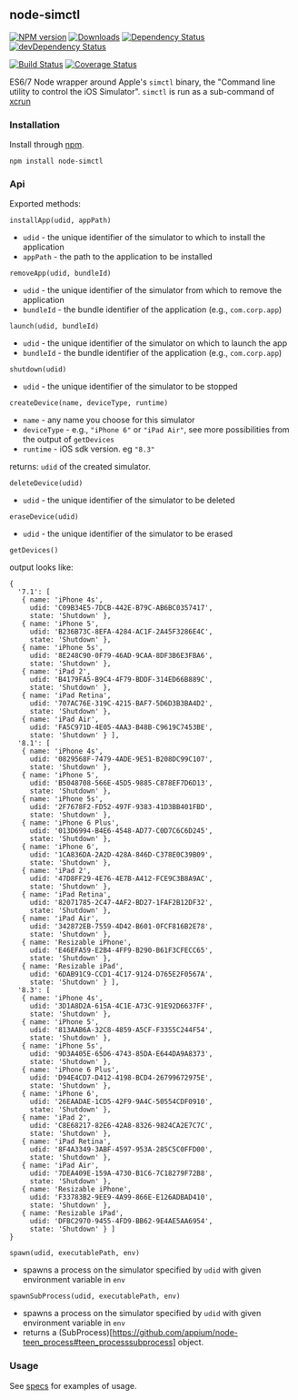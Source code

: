 ## node-simctl

[![NPM version](http://img.shields.io/npm/v/node-simctl.svg)](https://npmjs.org/package/node-simctl)
[![Downloads](http://img.shields.io/npm/dm/node-simctl.svg)](https://npmjs.org/package/node-simctl)
[![Dependency Status](https://david-dm.org/appium/node-simctl.svg)](https://david-dm.org/appium/node-simctl)
[![devDependency Status](https://david-dm.org/appium/node-simctl/dev-status.svg)](https://david-dm.org/appium/node-simctl#info=devDependencies)

[![Build Status](https://travis-ci.org/appium/node-simctl.svg?branch=master)](https://travis-ci.org/appium/node-simctl)
[![Coverage Status](https://coveralls.io/repos/appium/node-simctl/badge.svg?branch=master)](https://coveralls.io/r/appium/node-simctl?branch=master)

ES6/7 Node wrapper around Apple's `simctl` binary, the "Command line utility to control the iOS Simulator". `simctl` is run as a sub-command of [xcrun](https://developer.apple.com/library/mac/documentation/Darwin/Reference/ManPages/man1/xcrun.1.html)

### Installation

Install through [npm](https://www.npmjs.com/package/node-simctl).

```
npm install node-simctl
```

### Api

Exported methods:

`installApp(udid, appPath)`

- `udid` - the unique identifier of the simulator to which to install the application
- `appPath` - the path to the application to be installed


`removeApp(udid, bundleId)`

- `udid` - the unique identifier of the simulator from which to remove the application
- `bundleId` - the bundle identifier of the application (e.g., `com.corp.app`)


`launch(udid, bundleId)`

- `udid` - the unique identifier of the simulator on which to launch the app
- `bundleId` - the bundle identifier of the application (e.g., `com.corp.app`)


`shutdown(udid)`

- `udid` - the unique identifier of the simulator to be stopped


`createDevice(name, deviceType, runtime)`

- `name` - any name you choose for this simulator
- `deviceType` - e.g., `"iPhone 6"` or `"iPad Air"`, see more possibilities from the output of `getDevices`
- `runtime` - iOS sdk version. eg `"8.3"`

returns: `udid` of the created simulator.


`deleteDevice(udid)`

- `udid` - the unique identifier of the simulator to be deleted


`eraseDevice(udid)`

- `udid` - the unique identifier of the simulator to be erased


`getDevices()`

  output looks like:

  ```shell
  {
    '7.1': [
     { name: 'iPhone 4s',
       udid: 'C09B34E5-7DCB-442E-B79C-AB6BC0357417',
       state: 'Shutdown' },
     { name: 'iPhone 5',
       udid: 'B236B73C-8EFA-4284-AC1F-2A45F3286E4C',
       state: 'Shutdown' },
     { name: 'iPhone 5s',
       udid: '8E248C90-0F79-46AD-9CAA-8DF3B6E3FBA6',
       state: 'Shutdown' },
     { name: 'iPad 2',
       udid: 'B4179FA5-B9C4-4F79-BDDF-314ED66B889C',
       state: 'Shutdown' },
     { name: 'iPad Retina',
       udid: '707AC76E-319C-4215-BAF7-5D6D3B3BA4D2',
       state: 'Shutdown' },
     { name: 'iPad Air',
       udid: 'FA5C971D-4E05-4AA3-B48B-C9619C7453BE',
       state: 'Shutdown' } ],
    '8.1': [
     { name: 'iPhone 4s',
       udid: '0829568F-7479-4ADE-9E51-B208DC99C107',
       state: 'Shutdown' },
     { name: 'iPhone 5',
       udid: 'B5048708-566E-45D5-9885-C878EF7D6D13',
       state: 'Shutdown' },
     { name: 'iPhone 5s',
       udid: '2F7678F2-FD52-497F-9383-41D3BB401FBD',
       state: 'Shutdown' },
     { name: 'iPhone 6 Plus',
       udid: '013D6994-B4E6-4548-AD77-C0D7C6C6D245',
       state: 'Shutdown' },
     { name: 'iPhone 6',
       udid: '1CA836DA-2A2D-428A-846D-C378E0C39B09',
       state: 'Shutdown' },
     { name: 'iPad 2',
       udid: '47D8FF29-4E76-4E7B-A412-FCE9C3B8A9AC',
       state: 'Shutdown' },
     { name: 'iPad Retina',
       udid: '82071785-2C47-4AF2-BD27-1FAF2B12DF32',
       state: 'Shutdown' },
     { name: 'iPad Air',
       udid: '342872EB-7559-4D42-B601-0FCF816B2E78',
       state: 'Shutdown' },
     { name: 'Resizable iPhone',
       udid: 'E46EFA59-E2B4-4FF9-B290-B61F3CFECC65',
       state: 'Shutdown' },
     { name: 'Resizable iPad',
       udid: '6DAB91C9-CCD1-4C17-9124-D765E2F0567A',
       state: 'Shutdown' } ],
    '8.3': [
     { name: 'iPhone 4s',
       udid: '3D1A8D2A-615A-4C1E-A73C-91E92D6637FF',
       state: 'Shutdown' },
     { name: 'iPhone 5',
       udid: '813AAB6A-32C8-4859-A5CF-F3355C244F54',
       state: 'Shutdown' },
     { name: 'iPhone 5s',
       udid: '9D3A405E-65D6-4743-85DA-E644DA9A8373',
       state: 'Shutdown' },
     { name: 'iPhone 6 Plus',
       udid: 'D94E4CD7-D412-4198-BCD4-26799672975E',
       state: 'Shutdown' },
     { name: 'iPhone 6',
       udid: '26EAADAE-1CD5-42F9-9A4C-50554CDF0910',
       state: 'Shutdown' },
     { name: 'iPad 2',
       udid: 'C8E68217-82E6-42A8-8326-9824CA2E7C7C',
       state: 'Shutdown' },
     { name: 'iPad Retina',
       udid: '8F4A3349-3ABF-4597-953A-285C5C0FFD00',
       state: 'Shutdown' },
     { name: 'iPad Air',
       udid: '7DEA409E-159A-4730-B1C6-7C18279F72B8',
       state: 'Shutdown' },
     { name: 'Resizable iPhone',
       udid: 'F33783B2-9EE9-4A99-866E-E126ADBAD410',
       state: 'Shutdown' },
     { name: 'Resizable iPad',
       udid: 'DFBC2970-9455-4FD9-BB62-9E4AE5AA6954',
       state: 'Shutdown' } ]
  }
  ```

`spawn(udid, executablePath, env)`

 - spawns a process on the simulator specified by `udid` with given environment variable in `env`

`spawnSubProcess(udid, executablePath, env)`

 - spawns a process on the simulator specified by `udid` with given environment variable in `env`
 - returns a (SubProcess)[https://github.com/appium/node-teen_process#teen_processsubprocess] object.


### Usage

See [specs](test/simctl-specs.js) for examples of usage.
